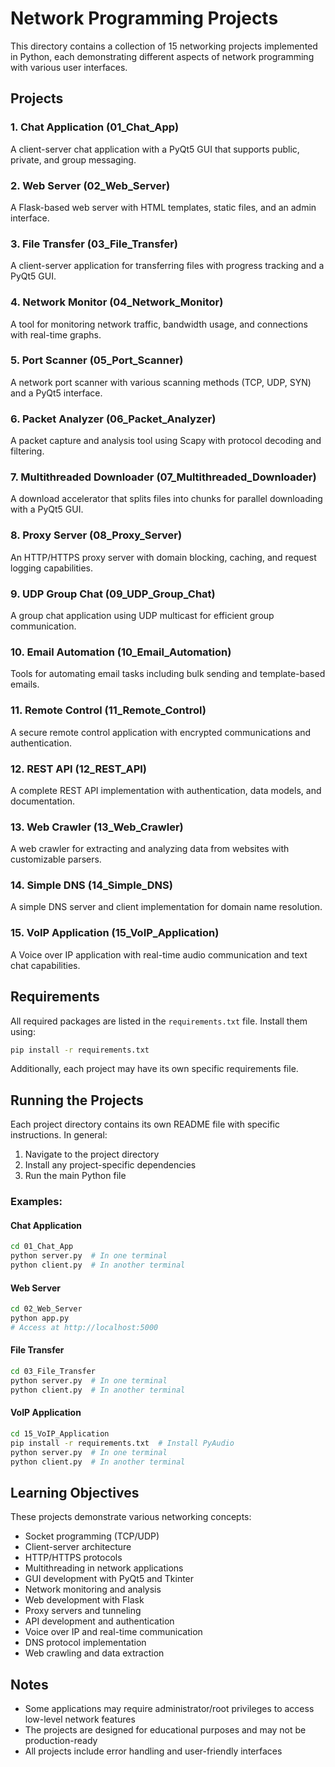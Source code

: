 # Network Programming Projects

This directory contains a collection of 15 networking projects implemented in Python, each demonstrating different aspects of network programming with various user interfaces.

## Projects

### 1. Chat Application (01_Chat_App)
A client-server chat application with a PyQt5 GUI that supports public, private, and group messaging.

### 2. Web Server (02_Web_Server)
A Flask-based web server with HTML templates, static files, and an admin interface.

### 3. File Transfer (03_File_Transfer)
A client-server application for transferring files with progress tracking and a PyQt5 GUI.

### 4. Network Monitor (04_Network_Monitor)
A tool for monitoring network traffic, bandwidth usage, and connections with real-time graphs.

### 5. Port Scanner (05_Port_Scanner)
A network port scanner with various scanning methods (TCP, UDP, SYN) and a PyQt5 interface.

### 6. Packet Analyzer (06_Packet_Analyzer)
A packet capture and analysis tool using Scapy with protocol decoding and filtering.

### 7. Multithreaded Downloader (07_Multithreaded_Downloader)
A download accelerator that splits files into chunks for parallel downloading with a PyQt5 GUI.

### 8. Proxy Server (08_Proxy_Server)
An HTTP/HTTPS proxy server with domain blocking, caching, and request logging capabilities.

### 9. UDP Group Chat (09_UDP_Group_Chat)
A group chat application using UDP multicast for efficient group communication.

### 10. Email Automation (10_Email_Automation)
Tools for automating email tasks including bulk sending and template-based emails.

### 11. Remote Control (11_Remote_Control)
A secure remote control application with encrypted communications and authentication.

### 12. REST API (12_REST_API)
A complete REST API implementation with authentication, data models, and documentation.

### 13. Web Crawler (13_Web_Crawler)
A web crawler for extracting and analyzing data from websites with customizable parsers.

### 14. Simple DNS (14_Simple_DNS)
A simple DNS server and client implementation for domain name resolution.

### 15. VoIP Application (15_VoIP_Application)
A Voice over IP application with real-time audio communication and text chat capabilities.

## Requirements

All required packages are listed in the `requirements.txt` file. Install them using:

```bash
pip install -r requirements.txt
```

Additionally, each project may have its own specific requirements file.

## Running the Projects

Each project directory contains its own README file with specific instructions. In general:

1. Navigate to the project directory
2. Install any project-specific dependencies
3. Run the main Python file

### Examples:

#### Chat Application
```bash
cd 01_Chat_App
python server.py  # In one terminal
python client.py  # In another terminal
```

#### Web Server
```bash
cd 02_Web_Server
python app.py
# Access at http://localhost:5000
```

#### File Transfer
```bash
cd 03_File_Transfer
python server.py  # In one terminal
python client.py  # In another terminal
```

#### VoIP Application
```bash
cd 15_VoIP_Application
pip install -r requirements.txt  # Install PyAudio
python server.py  # In one terminal
python client.py  # In another terminal
```

## Learning Objectives

These projects demonstrate various networking concepts:

- Socket programming (TCP/UDP)
- Client-server architecture
- HTTP/HTTPS protocols
- Multithreading in network applications
- GUI development with PyQt5 and Tkinter
- Network monitoring and analysis
- Web development with Flask
- Proxy servers and tunneling
- API development and authentication
- Voice over IP and real-time communication
- DNS protocol implementation
- Web crawling and data extraction

## Notes

- Some applications may require administrator/root privileges to access low-level network features
- The projects are designed for educational purposes and may not be production-ready
- All projects include error handling and user-friendly interfaces 